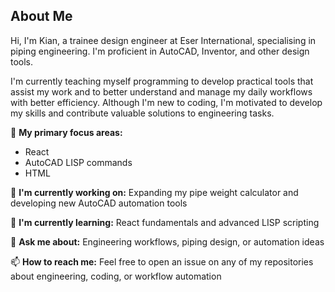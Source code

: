 ## About Me

Hi, I'm Kian, a trainee design engineer at Eser International, specialising in piping engineering. I'm proficient in AutoCAD, Inventor, and other design tools.

I'm currently teaching myself programming to develop practical tools that assist my work and to better understand and manage my daily workflows with better efficiency. Although I'm new to coding, I'm motivated to develop my skills and contribute valuable solutions to engineering tasks.

🎯 **My primary focus areas:**
- React
- AutoCAD LISP commands  
- HTML

🔭 **I'm currently working on:** Expanding my pipe weight calculator and developing new AutoCAD automation tools

🌱 **I'm currently learning:** React fundamentals and advanced LISP scripting

💬 **Ask me about:** Engineering workflows, piping design, or automation ideas

📫 **How to reach me:** Feel free to open an issue on any of my repositories about engineering, coding, or workflow automation
